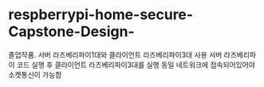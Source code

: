 # respberrypi-home-secure-Capstone-Design-
졸업작품.
서버 라즈베리파이1대와 클라이언트 라즈베리파이3대 사용
서버 라즈베리파이 코드 실행 후 클라이언트 라즈베리파이3대를 실행
동일 네트워크에 접속되어있어야 소켓통신이 가능함

